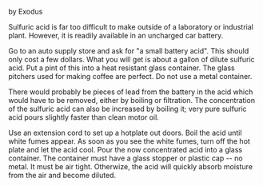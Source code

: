 by Exodus

Sulfuric acid is far too difficult to make outside of a laboratory or industrial plant.  However, it is readily available in an uncharged car battery. 

Go to an auto supply store and ask for "a small battery acid". This should only cost a few dollars.  What you will get is about a gallon of dilute sulfuric acid.  Put a pint of this into a heat resistant glass container. The glass pitchers used for making coffee are perfect. Do not use a metal container. 

There would probably be pieces of lead from the battery in the acid which would have to be removed, either by boiling or filtration.  The concentration of the sulfuric acid can also be increased by boiling it; very pure sulfuric acid pours slightly faster than clean motor oil.

Use an extension cord to set up a hotplate out doors.  Boil the acid until white fumes appear.  As soon as you see the white fumes, turn off the hot plate and let the acid cool.  Pour the now concentrated acid into a glass container. The container must have a glass stopper or plastic cap -- no metal. It must be air tight.  Otherwize, the acid will quickly absorb moisture from the air and become diluted.

